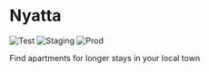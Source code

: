 # Nyatta

![Test](https://github.com/3dw1nM0535/nyatta/actions/workflows/test.yml/badge.svg) ![Staging](https://github.com/3dw1nM0535/nyatta/actions/workflows/staging.yml/badge.svg) ![Prod](https://github.com/3dw1nM0535/nyatta/actions/workflows/prod.yml/badge.svg)

Find apartments for longer stays in your local town
